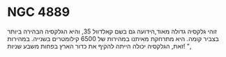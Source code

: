 # NGC 4889

זוהי גלקסיה גדולה מאוד,הידועה גם בשם קאלדוול 35, והיא הגלקסיה הבהירה ביותר בצביר
קומה. היא מתרחקת מאיתנו במהירות של 6500 קילומטרים בשנייה. במהירות זאת, הגלקסיה
יכולה הייתה להקיף את כדור הארץ בפחות משבע שניות! ",
